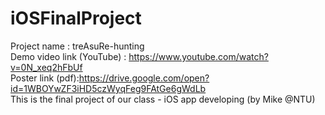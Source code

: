 # iOSFinalProject
Project name : treAsuRe-hunting <br>
Demo video link (YouTube) : https://www.youtube.com/watch?v=0N_xeq2hFbUf <br>
Poster link (pdf):https://drive.google.com/open?id=1WBOYwZF3iHD5czWyqFeg9FAtGe6gWdLb <br> 
This is the final project of our class - iOS app developing (by Mike @NTU) <br>
